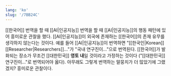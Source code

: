```yaml
---
lang: 'ko'
slug: '/7BB24C'
---
```


[[한국어]] 번역을 할 때 [[AI|인공지능]] 번역을 할 때 [[AI|인공지능]]의 행동 패턴에 있어 흥미로운 관찰을 했다. [[AI|인공지능]]이 외국에 존재하는 [[한국어]]의 존재 유무를 생각하지 않는다는 것이다. 예를 들어 [[AI|인공지능]]이 번역하면 "[[한국인|Korean]] [[Researcher|Researchers]]..."가 "국내 연구진이..."으로 번역된다. [[한국어]]가 발화되는 장소가 무조건 [[대한민국]] **영토 내**일 것이라고 가정하는 것이다 ("[[대한민국]] 연구진이..."로 번역되어야 옳다). 아무래도 그렇게 번역하는 말뭉치가 더 많았기에 그랬겠지? 흥미로운 관찰이다.
